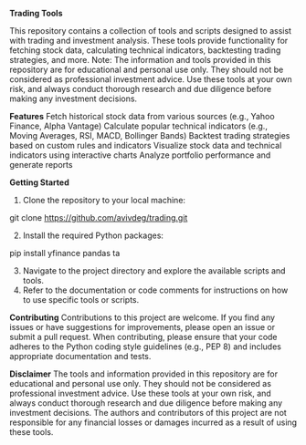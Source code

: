 **Trading Tools**

This repository contains a collection of tools and scripts designed to assist with trading and investment analysis. These tools provide functionality for fetching stock data, calculating technical indicators, backtesting trading strategies, and more.
Note: The information and tools provided in this repository are for educational and personal use only. They should not be considered as professional investment advice. Use these tools at your own risk, and always conduct thorough research and due diligence before making any investment decisions.

**Features**
Fetch historical stock data from various sources (e.g., Yahoo Finance, Alpha Vantage)
Calculate popular technical indicators (e.g., Moving Averages, RSI, MACD, Bollinger Bands)
Backtest trading strategies based on custom rules and indicators
Visualize stock data and technical indicators using interactive charts
Analyze portfolio performance and generate reports

**Getting Started**
1. Clone the repository to your local machine:

git clone https://github.com/avivdeg/trading.git

2. Install the required Python packages:

pip install yfinance pandas ta

3. Navigate to the project directory and explore the available scripts and tools.
4. Refer to the documentation or code comments for instructions on how to use specific tools or scripts.

**Contributing**
Contributions to this project are welcome. If you find any issues or have suggestions for improvements, please open an issue or submit a pull request.
When contributing, please ensure that your code adheres to the Python coding style guidelines (e.g., PEP 8) and includes appropriate documentation and tests.

**Disclaimer**
The tools and information provided in this repository are for educational and personal use only. They should not be considered as professional investment advice. Use these tools at your own risk, and always conduct thorough research and due diligence before making any investment decisions. The authors and contributors of this project are not responsible for any financial losses or damages incurred as a result of using these tools.

